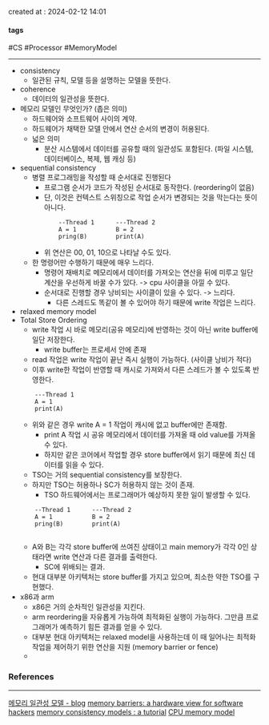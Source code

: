 created at : 2024-02-12 14:01

#### tags

#CS #Processor #MemoryModel 

--- 

- consistency
	- 일관된 규칙, 모델 등을 설명하는 모델을 뜻한다.
- coherence
	- 데이터의 일관성을 뜻한다.
- 메모리 모델인 무엇인가? (좁은 의미)
	- 하드웨어와 소프트웨어 사이의 계약.
	- 하드웨어가 채택한 모델 안에서 연산 순서의 변경이 허용된다.
	- 넓은 의미
		- 분산 시스템에서 데이터를 공유할 때의 일관성도 포함된다. (파일 시스템, 데이터베이스, 복제, 웹 캐싱 등)
- sequential consistency
	- 병렬 프로그래밍을 작성할 때 순서대로 진행된다
		- 프로그램 순서가 코드가 작성된 순서대로 동작한다. (reordering이 없음)
		- 단, 이것은 컨텍스트 스위칭으로 작업 순서가 변경되는 것을 막는다는 뜻이 아니다.
			```
				--Thread 1      ---Thread 2
				A = 1           B = 2
				pring(B)        print(A)
			```
		- 위 연산은 00, 01, 10으로 나타날 수도 있다.
	- 한 명령어만 수행하기 때문에 매우 느리다.
		- 명령어 재배치로 메모리에서 데이터를 가져오는 연산을 뒤에 미루고 일단 계산을 우선하게 바꿀 수가 있다. -> cpu 사이클을 아낄 수 있다.
		- 순서대로 진행할 경우 낭비되는 사이클이 있을 수 있다. -> 느리다.
			- 다른 스레드도 똑같이 볼 수 있어야 하기 때문에 write 작업은 느리다.
- relaxed memory model
- Total Store Ordering
	- write 작업 시 바로 메모리(공유 메모리)에 반영하는 것이 아닌 write buffer에 일단 저장한다.
		- write buffer는 프로세서 안에 존재
	- read 작업은 write 작업이 끝난 즉시 실행이 가능하다. (사이클 낭비가 적다)
	- 이후 write한 작업이 반영할 때 캐시로 가져와서 다른 스레드가 볼 수 있도록 반영한다.
	```
		---Thread 1
		A = 1
		print(A)
	```
	- 위와 같은 경우 write A = 1 작업이 캐시에 없고 buffer에만 존재함.
		- print A 작업 시 공유 메모리에서 데이터를 가져올 때 old value를 가져올 수 있다.
		- 하지만 같은 코어에서 작업할 경우 store buffer에서 읽기 때문에 최신 데이터를 읽을 수 있다.
	- TSO는 거의 sequential consistency를 보장한다.
	- 하지만 TSO는 허용하나 SC가 허용하지 않는 것이 존재.
		- TSO 하드웨어에서는 프로그래머가 예상하지 못한 일이 발생할 수 있다.
	```
		--Thread 1      ---Thread 2
		A = 1           B = 2
		pring(B)        print(A)
		
	```
	- A와 B는 각각 store buffer에 쓰여진 상태이고 main memory가 각각 0인 상태라면 write 연산과 다른 결과를 출력한다.
		- SC에 위배되는 결과.
	- 현대 대부분 아키텍처는 store buffer를 가지고 있으며, 최소한 약한 TSO를 구현했다.
- x86과 arm
	- x86은 거의 순차적인 일관성을 지킨다.
	- arm reordering을 자유롭게 가능하여 최적화된 실행이 가능하다. 그만큼 프로그래머가 예측하기 힘든 결과를 얻을 수 있다.
	- 대부분 현대 아키텍처는 relaxed model을 사용하는데 이 때 일어나는 최적화 작업을 제어하기 위한 연산을 지원 (memory barrier or fence)
	- 
### References
---
[메모리 일관성 모델 - blog](https://hyeyoo.com/170)
[memory barriers: a hardware view for software hackers](https://www.puppetmastertrading.com/images/hwViewForSwHackers.pdf)
[memory consistency models : a tutorial](https://www.cs.utexas.edu/~bornholt/post/memory-models.html)
[CPU memory model](https://bajamircea.github.io/coding/cpp/2019/10/25/cpu-memory-model.html)


